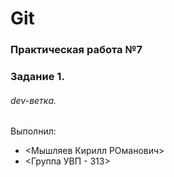 # Git
### Практическая работа №7
### Задание 1.
###### dev-ветка.
Выполнил:
* <Мышляев Кирилл РОманович>
* <Группа УВП - 313>